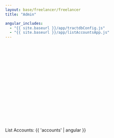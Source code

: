 ```yaml
---
layout: base/freelancer/freelancer
title: "Admin"

angular_includes:
  - "{{ site.baseurl }}/app/tractdbConfig.js"
  - "{{ site.baseurl }}/app/listAccountsApp.js"
---
```


<br/>
<br/>
<br/>
<br/>
<br/>
<br/>
<br/>
<br/>
<br/>
<br/>
<br/>
<br/>
<br/>
<br/>
<br/>

<div ng-app="listAccountsApp" ng-controller="listAccountsController" ng-strict-di>
  <div class="base-content">
    <p id="list-accounts">List Accounts: {{ 'accounts' | angular }}</p>
  </div>
</div>